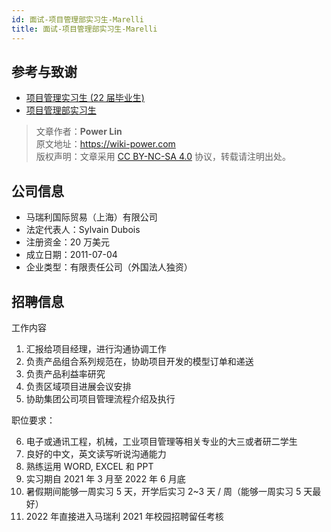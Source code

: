 ```yaml
---
id: 面试-项目管理部实习生-Marelli
title: 面试-项目管理部实习生-Marelli
---
```


## 参考与致谢

- [项目管理实习生 (22 届毕业生)](https://www.zhipin.com/job_detail/9a80d208293f6c501nZ93Nq_FltX.html?ka=search_list_jname_3_blank&lid=45ZH7P67Abi.search.3&securityId=UtPbL1EKY77xLPxYs-CcsEU5UVSSAgB1iXa5Io2nhZ6Ooptyj1thpW5Gwj74Q7D6qLGdy-pHB3q7BFifVCnEFTsuQmVfOQ%7E%7E)
- [项目管理部实习生](https://www.zhipin.com/job_detail/176d0e20cc423f7f1nZ83du9FFNZ.html?ka=search_list_jname_2_blank&lid=45ZH7P67Abi.search.2&securityId=BAEdpFFEXT68A6eakDBNV3mMl556eLDV_cWhyMU3EkmBSPqBpzkEA-qqBobeO4_r-QNYONBuSBywSjHJUmjO5iKG8jDsww%7E%7E)

> 文章作者：**Power Lin**  
> 原文地址：<https://wiki-power.com>  
> 版权声明：文章采用 [CC BY-NC-SA 4.0](https://creativecommons.org/licenses/by/4.0/deed.zh) 协议，转载请注明出处。

## 公司信息

- 马瑞利国际贸易（上海）有限公司
- 法定代表人：Sylvain Dubois
- 注册资金：20 万美元
- 成立日期：2011-07-04
- 企业类型：有限责任公司（外国法人独资）

## 招聘信息

工作内容

1. 汇报给项目经理，进行沟通协调工作
2. 负责产品组合系列规范在，协助项目开发的模型订单和递送
3. 负责产品利益率研究
4. 负责区域项目进展会议安排
5. 协助集团公司项目管理流程介绍及执行

职位要求：

6. 电子或通讯工程，机械，工业项目管理等相关专业的大三或者研二学生
7. 良好的中文，英文读写听说沟通能力
8. 熟练运用 WORD, EXCEL 和 PPT
9. 实习期自 2021 年 3 月至 2022 年 6 月底
10. 暑假期间能够一周实习 5 天，开学后实习 2~3 天 / 周（能够一周实习 5 天最好）
11. 2022 年直接进入马瑞利 2021 年校园招聘留任考核

